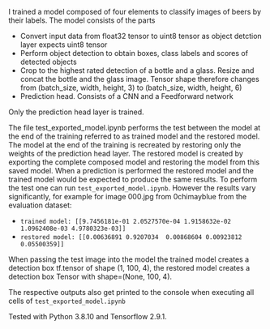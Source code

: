 I trained a model composed of four elements to classify images of beers by their labels. The model consists of the parts
* Convert input data from float32 tensor to uint8 tensor as object detction layer expects uint8 tensor
* Perform object detection to obtain boxes, class labels and scores of detected objects
* Crop to the highest rated detection of a bottle and a glass. Resize and concat the bottle and the glass image. Tensor shape therefore changes from (batch_size, width, height, 3) to (batch_size, width, height, 6)
* Prediction head. Consists of a CNN and a Feedforward network

Only the prediction head layer is trained.

The file test_exported_model.ipynb performs the test between the model at the end of the training referred to as trained model and the restored model.
The model at the end of the training is recreated by restoring only the weights of the prediction head layer.
The restored model is created by exporting the complete composed model and restoring the model from this saved model.
When a prediction is performed the restored model and the trained model would be expected to produce the same results.
To perform the test one can run `test_exported_model.ipynb`. However the results vary significantly, for example for image 000.jpg from 0chimayblue from the evaluation dataset:
* `trained model: [[9.7456181e-01 2.0527570e-04 1.9158632e-02 1.0962408e-03 4.9780323e-03]]`
* `restored model: [[0.00636891 0.9207034  0.00868604 0.00923812 0.05500359]]`

When passing the test image into the model the trained model creates a detection box tf.tensor of shape (1, 100, 4), the restored model creates a detection box Tensor with shape=(None, 100, 4).  

The respective outputs also get printed to the console when executing all cells of `test_exported_model.ipynb`

Tested with Python 3.8.10 and Tensorflow 2.9.1.
